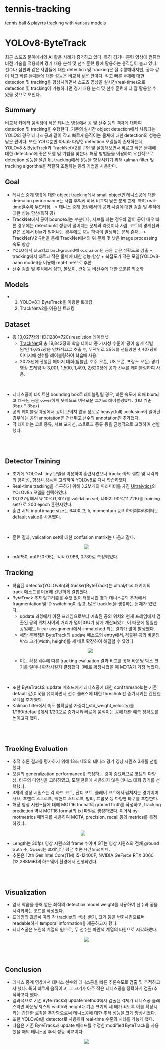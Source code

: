 # tennis-tracking
tennis ball &amp; players tracking with various models

# YOLOv8-ByteTrack

최근 스포츠 분야에서의 AI 활용 사례가 증가하고 있다. 특히 경기나 훈련 영상에 컴퓨터 비전 기술을 적용하여 경기 내용 분석 및 선수 훈련 등에 활용하는 움직임이 늘고 있다. 선수나 심판과 같은 사람들에 대한 detection 및 tracking은 잘 수행해내지만, 공과 같이 작고 빠른 물체들에 대한 성능은 비교적 낮은 편이다. 작고 빠른 물체에 대한 detection 및 tracking을 향상시키면서 스포츠 영상을 실시간(real-time)으로 detection 및 tracking이 가능하다면 경기 내용 분석 및 선수 훈련에 더 잘 활용할 수 있을 것으로 보인다.

## Summary
비교적 카메라 움직임이 적은 테니스 영상에서 공 및 선수 등의 객체에 대하여 detection 및 tracking을 수행한다. 기존의 실시간 object detection에서 사용되는 YOLO의 경우 테니스 공과 같이 작고 빠르게 움직이는 물체에 대한 detection의 성능은 낮은 편이다. 또한 YOLO뿐만 아니라 다양한 detection 모델들이 존재하는데, YOLOv8 & ByteTrack과 TrackNetV2를 구현 및 실행해보면서 빠르고 작은 물체에 대한 detection에 좋은 모델 및 기법을 찾는다. 해당 방법들을 이용하여 우선적으로 detection 성능을 올린 뒤, tracking에서 성능을 향상시키기 위해 kalman filter 및 tracking algorithm을 적절히 조절하는 등의 기법을 사용한다. 

## Goal
- 테니스 중계 영상에 대한 object tracking에서 small object인 테니스공에 대한 detection performance는 사람 추적에 비해 비교적 낮은 문제 존재. 특히 real-time일수록 두드러짐.
-> 테니스 중계 영상에서의 공과 사람에 대한 검출 및 추적에 대한 성능 향상(특히 공)
- TrackNet에서 공이 bounce되는 부분이나, 서브를 하는 경우와 같이 공이 매우 빠른 경우에는 detection의 성능이 떨어지는 문제와 라켓이나 사람, 코트의 경계선과 같은 곳에서 blur가 일어나는 경우에도 성능 하락이 발생하는 문제 존재.
-> TrackNetV2 구현을 통해 TrackNet에서의 위 문제 및 낮은 image processing 속도 향상 
- YOLO에서 blur되고 background에 occlusion된 공을 높은 정확도로 검출 + tracking에서 빠르고 작은 물체에 대한 성능 향상 + 복잡도가 작은 모델(YOLOv8-nano model)을 이용해 real-time으로 추론
- 선수 검출 및 추적에서 심판, 볼보이, 관중 등 비선수에 대한 오분류 최소화


## Models
- 1. YOLOv8과 ByteTrack을 이용한 트래킹
  2. TrackNetV2를 이용한 트래킹

## Dataset
- 총 13,027장의 HD(1280*720) resolution 데이터셋
  - [TrackNet](https://nol.cs.nctu.edu.tw:234/open-source/TrackNet)의 총 19,842장의 학습 데이터 중 가시성 수준이 ‘공이 쉽게 식별됨’인 17,632장을 일차적으로 추출 후, 무작위로 25%를 샘플링한 4,407장의 이미지에 선수를 레이블링하여 학습에 사용.
  - 2023년에 진행된 메이저 대회(윔블던, 호주 오픈, US 오픈, 프랑스 오픈) 경기 영상 프레임 각 3,001, 1,500, 1,499, 2,620장에 공과 선수를 레이블링하여 사용.
<br>

- 테니스공이 타이트한 bounding box로 레이블링될 경우, 빠른 속도에 의해 blur되고 왜곡된 공을 cover하지 못하므로 여유로운 크기로 레이블링했다. (HD 기준 35px * 35px)
- 공의 레이블링 과정에서 공이 보이지 않을 정도로 heavy(full) occlusion이 일어난 경우에는 공의 annotation은 건너뛰고 선수의 annotation만 추가했다.
- 각 데이터는 코트 종류, 서브 포지션, 스트로크 종류 등을 균형적으로 고려하여 선별했다.

<br>  
<br> 

## Detector Training
- 초기에 YOLOv4-tiny 모델을 이용하여 훈련시켰으나 tracker와의 결합 및 시각화의 용이성, 향상된 성능을 고려하여 YOLOv8로 다시 학습하였다.
- Real-time tracking을 추구하기 위해 3.2M개의 파라미터를 가진 [Ultralytics](https://github.com/ultralytics/ultralytics)의 YOLOv8n 모델을 선택하였다.
- 13,027장에서 약 10%(1,301)를 validation set, 나머지 90%(11,726)를 training set으로 200 epoch 훈련시켰다.
- 훈련 시의 input image size는 640이고, lr, momentum 등의 하이퍼파라미터는 default value를 사용했다.
<br>

- 훈련 결과, validation set에 대한 confusion matrix는 다음과 같다. <p align="center"><img src="https://github.com/uomoy/tennis-tracking/assets/55055376/5a7d01ed-aa81-4250-afa0-81f23c980dde"></p> 
- mAP50, mAP50-95는 각각 0.986, 0.789로 측정되었다.

## Tracking
- 학습된 detector(YOLOv8n)와 tracker(ByteTrack)는 ultralytics 패키지의 track 메소드를 이용해 간단하게 결합했다.
- ByteTrack 추적 알고리즘을 수정 없이 적용시킨 결과 테니스공의 추적에서 fragmentation 및 ID switching이 잦고, 많은 tracklet을 생성하는 문제가 있었다.
  - update 과정에서 이전 프레임으로부터 예측된 공의 위치와 현재 프레임에서 검출된 공의 위치 사이의 거리가 멀어 IOU가 낮게 계산되었고, 이 때문에 동일한 공임에도 linear assignment에서 unmatched 되는 결과가 많이 발생했다.
  - 해당 문제점은 ByteTrack의 update 메소드의 entry에서, 검출된 공의 바운딩 박스 크기(width, height)를 세 배로 확장하여 해결할 수 있었다. <p align="center"><img src="https://github.com/uomoy/tennis-tracking/assets/55055376/16327234-5963-41e6-a61e-df1fdad36696"></p>
  - 이는 확장 배수에 따른 tracking evaluation 결과 비교를 통해 바운딩 박스 크기를 얼마나 확장시킬지 결정했다. 3배로 확장시켰을 때 MOTA가 가장 높았다.
<br>

- 또한 ByteTrack의 update 메소드에서 테니스공에 대한 conf threshold는 기존 default 값(0.5)을 유지하면서 선수 클래스에 대한 threshold만 증가시키는 간단한 로직을 추가했다.
- Kalman filter에서 속도 불확실성 가중치(_std_weight_velocity)를 1/160(default)에서 1/20으로 증가시켜 빠르게 움직이는 공에 대한 예측 정확도를 높이고자 했다.

<br>  
<br>  

## Tracking Evaluation
- 추적 추론 결과를 평가하기 위해 13초 내외의 테니스 경기 영상 시퀀스 3개를 선별했다.
- 모델의 generalization performance를 측정하는 것이 중요하므로 코트의 다양성, 타구의 다양성을 고려하였고, 모델 훈련에 사용되지 않은 테니스 대회 경기를 선택했다.
- 3개의 영상 시퀀스는 각 하드 코트, 잔디 코트, 클레이 코트에서 펼쳐지는 경기이며 서브, 포핸드 스트로크, 백핸드 스트로크, 발리, 드롭샷 등 다양한 타구를 포함한다.
- 해당 영상 시퀀스들에 대해 MOT16 format의 ground truth를 작성하고, tracking prediction 역시 MOT16 format의 txt 파일로 생성하였다. 이어서 py-motmetrics 패키지를 사용하여 MOTA, precision, recall 등의 metrics를 측정하였다.
<p align="center"><img src="https://github.com/uomoy/tennis-tracking/assets/55055376/235bb5e5-78d7-4439-b197-ea2cef801a13"></p>

- Length는 30fps 영상 시퀀스의 frame 수이며 GT는 영상 시퀀스의 전체 ground truth 수, Speed는 프레임당 평균 추론 시간(ms)이다.
- 추론은 12th Gen Intel Core(TM) i5-12400F, NVIDIA GeForce RTX 3060 (12,288MiB)의 하드웨어 환경에서 진행되었다.

<br>  
<br>  

## Visualization
- 앞서 학습을 통해 얻은 최적의 detection model weight를 사용하여 선수와 공을 시각화하는 코드를 작성했다.
- 프레임의 흐름에 따라 각 tracklet의 색상, 굵기, 크기 등을 변화시킴으로써 readable하게 temporal information을 제공하고자 했다.
- 테니스공은 노란색 계열의 원으로, 두 선수는 파란색 계열의 타원으로 시각화했다.<p align="center"><img src="https://github.com/uomoy/tennis-tracking/assets/55055376/df14a71e-2ecb-4d11-aea8-48fbbb9bf139"></p>


<br>  
<br>  

## Conclusion
- 테니스 중계 영상에서 테니스 선수와 테니스공을 빠른 추론속도로 검출 및 추적하고자 했다. 특히 빠르게 움직이고, 그 크기가 아주 작은 테니스공을 정확하게 검출/추적하고자 했다.
- 결과적으로 기존 ByteTrack의 update method에서 검출된 객체가 테니스공 클래스라면 바운딩 박스의 width와 height가 기존 크기의 세 배가 되도록 이를 확장시키는 간단한 로직을 추가함으로써 테니스공에 대한 추적 성능을 크게 향상시켰다.
- 또한 YOLOv8n을 detector로 사용하여 real-time 수준의 처리를 가능케 했다.
- 다음은 기존 ByteTrack과 update 메소드를 수정한 modified ByteTrack을 사용했을 때의 테니스공 추적 성능 비교이다. <p align="center"><img src="https://github.com/uomoy/tennis-tracking/assets/55055376/15796baf-7e49-40a6-9ede-ce8e7cf8c6bd"></p>


<br>  
<br>  

